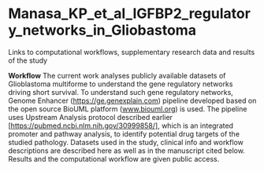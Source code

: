 # Manasa_KP_et_al_IGFBP2_regulatory_networks_in_Gliobastoma
Links to computational workflows, supplementary research data and results of the study

**Workflow**
The current work analyses publicly available datasets of Glioblastoma multiforme to understand the gene regulatory networks driving short survival. To understand such gene regulatory networks, Genome Enhancer (https://ge.genexplain.com) pipeline developed based on the open source BioUML platform (www.biouml.org) is used. The pipeline uses Upstream Analysis protocol described earlier [https://pubmed.ncbi.nlm.nih.gov/30999858/], which is an integrated promoter and pathway analysis, to identify potential drug targets of the studied pathology. Datasets used in the study, clinical info and workflow descriptions are described here as well as in the manuscript cited below. Results and the computational workflow are given public access. 
